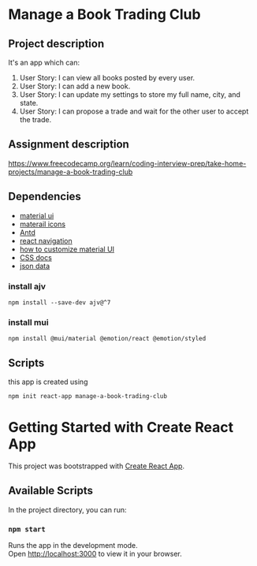 # Manage a Book Trading Club

## Project description

It's an app which can:

1. User Story: I can view all books posted by every user.
2. User Story: I can add a new book.
3. User Story: I can update my settings to store my full name, city, and state.
4. User Story: I can propose a trade and wait for the other user to accept the trade.

## Assignment description

https://www.freecodecamp.org/learn/coding-interview-prep/take-home-projects/manage-a-book-trading-club

## Dependencies

- [material ui](https://mui.com/material-ui/react-app-bar/)
- [materail icons](https://mui.com/material-ui/material-icons/)
- [Antd](https://ant.design/components/layout)
- [react navigation](https://reactnavigation.org/docs/getting-started)
- [how to customize material UI](https://mui.com/material-ui/customization/how-to-customize/)
- [CSS docs](https://developer.mozilla.org/en-US/docs/Web/CSS/)
- [json data](https://jsonplaceholder.typicode.com/)
### install ajv

`npm install --save-dev ajv@^7`

### install mui

`npm install @mui/material @emotion/react @emotion/styled`

## Scripts

this app is created using

```
npm init react-app manage-a-book-trading-club
```

# Getting Started with Create React App

This project was bootstrapped with [Create React App](https://github.com/facebook/create-react-app).

## Available Scripts

In the project directory, you can run:

### `npm start`

Runs the app in the development mode.\
Open [http://localhost:3000](http://localhost:3000) to view it in your browser.

